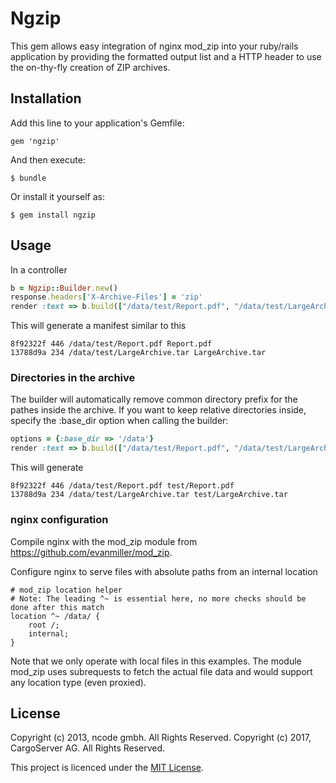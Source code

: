 # Ngzip

This gem allows easy integration of nginx mod_zip into your ruby/rails application by providing
the formatted output list and a HTTP header to use the on-thy-fly creation of ZIP archives.

## Installation

Add this line to your application's Gemfile:

    gem 'ngzip'

And then execute:

    $ bundle

Or install it yourself as:

    $ gem install ngzip

## Usage

In a controller

```ruby
b = Ngzip::Builder.new()
response.headers['X-Archive-Files'] = 'zip'
render :text => b.build(["/data/test/Report.pdf", "/data/test/LargeArchive.tar"])
```

This will generate a manifest similar to this

    8f92322f 446 /data/test/Report.pdf Report.pdf
    13788d9a 234 /data/test/LargeArchive.tar LargeArchive.tar

### Directories in the archive

The builder will automatically remove common directory prefix for the pathes inside the archive. If you want to keep relative directories inside, specify the :base_dir option when calling the builder:

```ruby
options = {:base_dir => '/data'}
render :text => b.build(["/data/test/Report.pdf", "/data/test/LargeArchive.tar"], options)
```

This will generate
     
    8f92322f 446 /data/test/Report.pdf test/Report.pdf
    13788d9a 234 /data/test/LargeArchive.tar test/LargeArchive.tar



### nginx configuration

Compile nginx with the mod_zip module from https://github.com/evanmiller/mod_zip.

Configure nginx to serve files with absolute paths from an internal location

    # mod_zip location helper
  	# Note: The leading ^~ is essential here, no more checks should be done after this match
  	location ^~ /data/ {
    	root /;
    	internal;
  	}

Note that we only operate with local files in this examples. The module mod_zip uses subrequests to 
fetch the actual file data and would support any location type (even proxied).

## License

Copyright (c) 2013, ncode gmbh. All Rights Reserved.
Copyright (c) 2017, CargoServer AG. All Rights Reserved.

This project is licenced under the [MIT License](LICENSE.txt).
